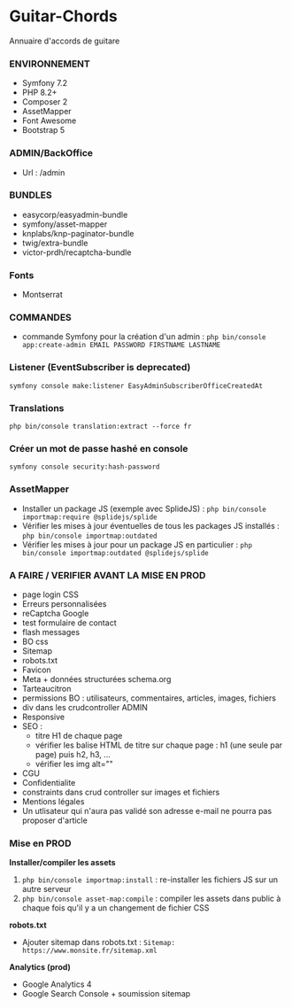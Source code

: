# Guitar-Chords
Annuaire d'accords de guitare

### ENVIRONNEMENT
* Symfony 7.2
* PHP 8.2+
* Composer 2
* AssetMapper
* Font Awesome
* Bootstrap 5

### ADMIN/BackOffice
* Url : /admin

### BUNDLES
* easycorp/easyadmin-bundle
* symfony/asset-mapper
* knplabs/knp-paginator-bundle
* twig/extra-bundle
* victor-prdh/recaptcha-bundle

### Fonts
* Montserrat

### COMMANDES
* commande Symfony pour la création d'un admin :
`php bin/console app:create-admin EMAIL PASSWORD FIRSTNAME LASTNAME`

### Listener (EventSubscriber is deprecated)
`symfony console make:listener EasyAdminSubscriberOfficeCreatedAt`

### Translations
`php bin/console translation:extract --force fr`

### Créer un mot de passe hashé en console
`symfony console security:hash-password`

### AssetMapper
* Installer un package JS (exemple avec SplideJS) : `php bin/console importmap:require @splidejs/splide`
* Vérifier les mises à jour éventuelles de tous les packages JS installés : `php bin/console importmap:outdated`
* Vérifier les mises à jour pour un package JS en particulier : `php bin/console importmap:outdated @splidejs/splide`

### A FAIRE / VERIFIER AVANT LA MISE EN PROD
* page login CSS
* Erreurs personnalisées
* reCaptcha Google
* test formulaire de contact
* flash messages
* BO css
* Sitemap
* robots.txt
* Favicon
* Meta + données structurées schema.org
* Tarteaucitron
* permissions BO : utilisateurs, commentaires, articles, images, fichiers
* div dans les crudcontroller ADMIN
* Responsive
* SEO :
    * titre H1 de chaque page
    * vérifier les balise HTML de titre sur chaque page : h1 (une seule par page) puis h2, h3, ...
    * vérifier les img alt=""
* CGU
* Confidentialite
* constraints dans crud controller sur images et fichiers
* Mentions légales
* Un utlisateur qui n'aura pas validé son adresse e-mail ne pourra pas proposer d'article

### Mise en PROD
**Installer/compiler les assets**
1. `php bin/console importmap:install` : re-installer les fichiers JS sur un autre serveur
2. `php bin/console asset-map:compile` : compiler les assets dans public à chaque fois qu'il y a un changement de fichier CSS

**robots.txt**
* Ajouter sitemap dans robots.txt : `Sitemap: https://www.monsite.fr/sitemap.xml`

**Analytics (prod)**
* Google Analytics 4
* Google Search Console + soumission sitemap